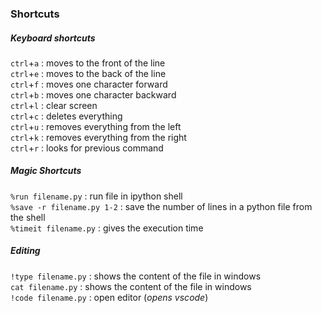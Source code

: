 
### Shortcuts

##### Keyboard shortcuts

`ctrl`+`a` : moves to the front of the line  
`ctrl`+`e` : moves to the back of the line  
`ctrl`+`f` : moves one character forward  
`ctrl`+`b` : moves one character backward  
`ctrl`+`l` : clear screen  
`ctrl`+`c` : deletes everything  
`ctrl`+`u` : removes everything from the left  
`ctrl`+`k` : removes everything from the right  
`ctrl`+`r` : looks for previous command  


##### Magic Shortcuts

`%run filename.py` : run file in ipython shell  
`%save -r filename.py 1-2` : save the number of lines in a python file from the shell  
`%timeit filename.py` : gives the execution time  

##### Editing 
`!type filename.py` : shows the content of the file in windows  
`cat filename.py` : shows the content of the file in windows  
`!code filename.py` : open editor (*opens vscode*)
